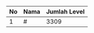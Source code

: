 | No | Nama            | Jumlah Level |
|----|-----------------|--------------|
| 1  | #    |    3309        |
